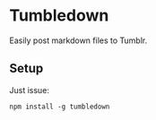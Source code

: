 # Tumbledown
Easily post markdown files to Tumblr.

## Setup
Just issue:

```
npm install -g tumbledown
```

